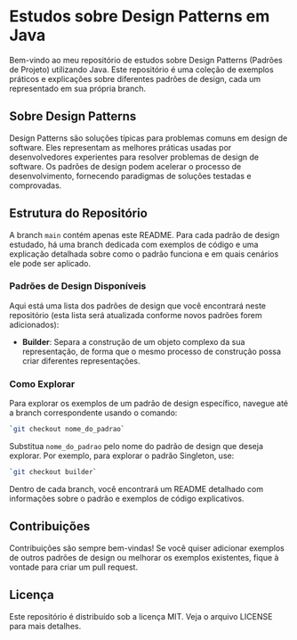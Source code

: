 # Estudos sobre Design Patterns em Java

Bem-vindo ao meu repositório de estudos sobre Design Patterns (Padrões de Projeto) utilizando Java. Este repositório é uma coleção de exemplos práticos e explicações sobre diferentes padrões de design, cada um representado em sua própria branch.

## Sobre Design Patterns

Design Patterns são soluções típicas para problemas comuns em design de software. Eles representam as melhores práticas usadas por desenvolvedores experientes para resolver problemas de design de software. Os padrões de design podem acelerar o processo de desenvolvimento, fornecendo paradigmas de soluções testadas e comprovadas.

## Estrutura do Repositório

A branch `main` contém apenas este README. Para cada padrão de design estudado, há uma branch dedicada com exemplos de código e uma explicação detalhada sobre como o padrão funciona e em quais cenários ele pode ser aplicado.

### Padrões de Design Disponíveis

Aqui está uma lista dos padrões de design que você encontrará neste repositório (esta lista será atualizada conforme novos padrões forem adicionados):
<!-- 

- **Singleton**: Garante que uma classe tenha apenas uma instância e fornece um ponto de acesso global a ela.
- **Observer**: Define uma dependência um-para-muitos entre objetos de maneira que quando um objeto muda de estado, todos os seus dependentes são notificados e atualizados automaticamente.
- **Factory Method**: Define uma interface para criar um objeto, mas deixa as subclasses decidirem que classe instanciar.
-->

- **Builder**: Separa a construção de um objeto complexo da sua representação, de forma que o mesmo processo de construção possa criar diferentes representações.

### Como Explorar

Para explorar os exemplos de um padrão de design específico, navegue até a branch correspondente usando o comando:

```bash
`git checkout nome_do_padrao`
```
Substitua `nome_do_padrao` pelo nome do padrão de design que deseja explorar. Por exemplo, para explorar o padrão Singleton, use:

```bash
`git checkout builder`
```
Dentro de cada branch, você encontrará um README detalhado com informações sobre o padrão e exemplos de código explicativos.

## Contribuições

Contribuições são sempre bem-vindas! Se você quiser adicionar exemplos de outros padrões de design ou melhorar os exemplos existentes, fique à vontade para criar um pull request.

## Licença

Este repositório é distribuído sob a licença MIT. Veja o arquivo LICENSE para mais detalhes.
